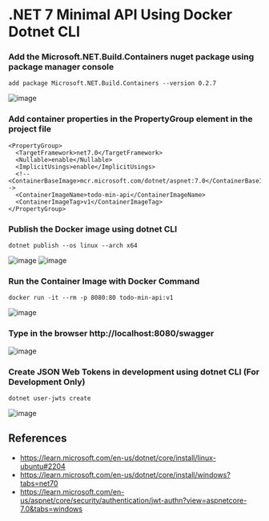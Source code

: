 # .NET 7 Minimal API Using Docker Dotnet CLI

### Add the Microsoft.NET.Build.Containers nuget package using package manager console

```
add package Microsoft.NET.Build.Containers --version 0.2.7
```
![image](https://user-images.githubusercontent.com/31196162/209952797-b0c92560-5d72-46d6-96fc-82f72b53318c.png)

### Add container properties in the PropertyGroup element in the project file
```
<PropertyGroup>
  <TargetFramework>net7.0</TargetFramework>
  <Nullable>enable</Nullable>
  <ImplicitUsings>enable</ImplicitUsings>
  <!--<ContainerBaseImage>mcr.microsoft.com/dotnet/aspnet:7.0</ContainerBaseImage>-->
  <ContainerImageName>todo-min-api</ContainerImageName>
  <ContainerImageTag>v1</ContainerImageTag>
</PropertyGroup>
```

### Publish the Docker image using dotnet CLI

```
dotnet publish --os linux --arch x64
```
![image](https://user-images.githubusercontent.com/31196162/209962610-493fed2c-35dc-4066-b73a-562cc9d3d54f.png)
![image](https://user-images.githubusercontent.com/31196162/209962887-45c9fb48-9ae6-4e5f-8d67-e37b1532ce12.png)


### Run the Container Image with Docker Command
```
docker run -it --rm -p 8080:80 todo-min-api:v1
```
![image](https://user-images.githubusercontent.com/31196162/209968830-1a42cf48-b486-4239-9c77-70dd19e419b3.png)


### Type in the browser http://localhost:8080/swagger
![image](https://user-images.githubusercontent.com/31196162/209963554-ef21ff5c-8c7f-4b49-85c0-2a430efdbbe5.png)


### Create JSON Web Tokens in development using dotnet CLI (For Development Only)
```
dotnet user-jwts create
```
![image](https://user-images.githubusercontent.com/31196162/209964196-c9ddfd77-90a4-484b-bff0-3cec1b060b69.png)


## References
- https://learn.microsoft.com/en-us/dotnet/core/install/linux-ubuntu#2204
- https://learn.microsoft.com/en-us/dotnet/core/install/windows?tabs=net70
- https://learn.microsoft.com/en-us/aspnet/core/security/authentication/jwt-authn?view=aspnetcore-7.0&tabs=windows
